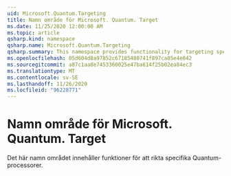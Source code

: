 ```yaml
---
uid: Microsoft.Quantum.Targeting
title: Namn område för Microsoft. Quantum. Target
ms.date: 11/25/2020 12:00:00 AM
ms.topic: article
qsharp.kind: namespace
qsharp.name: Microsoft.Quantum.Targeting
qsharp.summary: This namespace provides functionality for targeting specific quantum processors.
ms.openlocfilehash: 05d604d8a97852c67185480741f897ca05e4e042
ms.sourcegitcommit: a87c1aa8e7453360025e47ba614f25b02ea84ec3
ms.translationtype: MT
ms.contentlocale: sv-SE
ms.lasthandoff: 11/26/2020
ms.locfileid: "96228771"
---
```

# <a name="microsoftquantumtargeting-namespace"></a>Namn område för Microsoft. Quantum. Target

Det här namn området innehåller funktioner för att rikta specifika Quantum-processorer.


